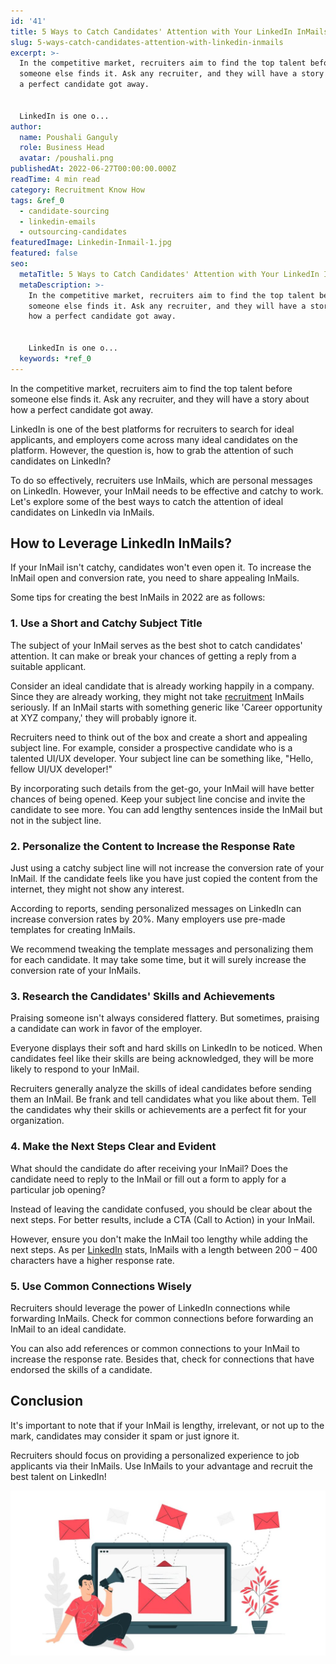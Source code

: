 ```yaml
---
id: '41'
title: 5 Ways to Catch Candidates' Attention with Your LinkedIn InMails
slug: 5-ways-catch-candidates-attention-with-linkedin-inmails
excerpt: >-
  In the competitive market, recruiters aim to find the top talent before
  someone else finds it. Ask any recruiter, and they will have a story about how
  a perfect candidate got away.


  LinkedIn is one o...
author:
  name: Poushali Ganguly
  role: Business Head
  avatar: /poushali.png
publishedAt: 2022-06-27T00:00:00.000Z
readTime: 4 min read
category: Recruitment Know How
tags: &ref_0
  - candidate-sourcing
  - linkedin-emails
  - outsourcing-candidates
featuredImage: Linkedin-Inmail-1.jpg
featured: false
seo:
  metaTitle: 5 Ways to Catch Candidates' Attention with Your LinkedIn InMails
  metaDescription: >-
    In the competitive market, recruiters aim to find the top talent before
    someone else finds it. Ask any recruiter, and they will have a story about
    how a perfect candidate got away.


    LinkedIn is one o...
  keywords: *ref_0
---
```


In the competitive market, recruiters aim to find the top talent before someone else finds it. Ask any recruiter, and they will have a story about how a perfect candidate got away.

LinkedIn is one of the best platforms for recruiters to search for ideal applicants, and employers come across many ideal candidates on the platform. However, the question is, how to grab the attention of such candidates on LinkedIn?

<!--more-->

To do so effectively, recruiters use InMails, which are personal messages on LinkedIn. However, your InMail needs to be effective and catchy to work. Let's explore some of the best ways to catch the attention of ideal candidates on LinkedIn via InMails. 

## **How to Leverage LinkedIn InMails?** 

If your InMail isn't catchy, candidates won't even open it. To increase the InMail open and conversion rate, you need to share appealing InMails.

Some tips for creating the best InMails in 2022 are as follows: 

### 1\. **Use a Short and Catchy Subject Title** 

The subject of your InMail serves as the best shot to catch candidates' attention. It can make or break your chances of getting a reply from a suitable applicant.

Consider an ideal candidate that is already working happily in a company. Since they are already working, they might not take [recruitment](https://www.thetalentpool.ai/) InMails seriously. If an InMail starts with something generic like 'Career opportunity at XYZ company,' they will probably ignore it. 

Recruiters need to think out of the box and create a short and appealing subject line. For example, consider a prospective candidate who is a talented UI/UX developer. Your subject line can be something like, "Hello, fellow UI/UX developer!"

By incorporating such details from the get-go, your InMail will have better chances of being opened. Keep your subject line concise and invite the candidate to see more. You can add lengthy sentences inside the InMail but not in the subject line. 

### 2\. **Personalize the Content to Increase the Response Rate** 

Just using a catchy subject line will not increase the conversion rate of your InMail. If the candidate feels like you have just copied the content from the internet, they might not show any interest.

According to reports, sending personalized messages on LinkedIn can increase conversion rates by 20%. Many employers use pre-made templates for creating InMails.

We recommend tweaking the template messages and personalizing them for each candidate. It may take some time, but it will surely increase the conversion rate of your InMails.

### 3\. **Research the Candidates' Skills and Achievements** 

Praising someone isn't always considered flattery. But sometimes, praising a candidate can work in favor of the employer.

Everyone displays their soft and hard skills on LinkedIn to be noticed. When candidates feel like their skills are being acknowledged, they will be more likely to respond to your InMail.

Recruiters generally analyze the skills of ideal candidates before sending them an InMail. Be frank and tell candidates what you like about them. Tell the candidates why their skills or achievements are a perfect fit for your organization. 

### 4\. **Make the Next Steps Clear and Evident** 

What should the candidate do after receiving your InMail? Does the candidate need to reply to the InMail or fill out a form to apply for a particular job opening?

Instead of leaving the candidate confused, you should be clear about the next steps. For better results, include a CTA (Call to Action) in your InMail.

However, ensure you don't make the InMail too lengthy while adding the next steps. As per [LinkedIn](https://www.thetalentpool.ai/blogs/6-secret-tips-for-hiring-the-best-candidates-from-linkedin/) stats, InMails with a length between 200 – 400 characters have a higher response rate.

### 5\. **Use Common Connections Wisely** 

Recruiters should leverage the power of LinkedIn connections while forwarding InMails. Check for common connections before forwarding an InMail to an ideal candidate.

You can also add references or common connections to your InMail to increase the response rate. Besides that, check for connections that have endorsed the skills of a candidate.

## **Conclusion**

It's important to note that if your InMail is lengthy, irrelevant, or not up to the mark, candidates may consider it spam or just ignore it.

Recruiters should focus on providing a personalized experience to job applicants via their InMails. Use InMails to your advantage and recruit the best talent on LinkedIn!  

![Linkedin-Inmail](images/Linkedin-Inmail-1-1024x537.jpg)
